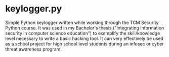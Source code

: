 # keylogger.py

Simple Python keylogger written while working through the TCM Security Python course. It was used in my Bachelor's thesis ("Integrating information security in computer science education") to exemplify the skill/knowledge level necessary to write a basic hacking tool. It can very effectively be used as a school project for high school level students during an infosec or cyber threat awareness program.
